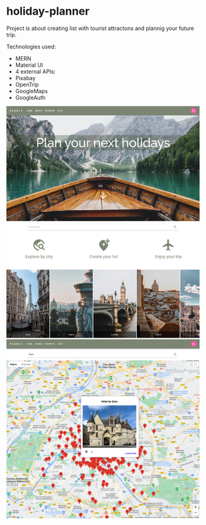 # holiday-planner
Project is about creating list with tourist attractons and plannig your future trip.

Technologies used:
- MERN
- Material UI 
- 4 external APIs: 
- Pixabay
- OpenTrip
- GoogleMaps
- GoogleAuth

<img src="./client/src/images/PLANitmain.png" width="700" title="main page">
<img src="./client/src/images/PLANitsearch.png" width="700" title="search page">
